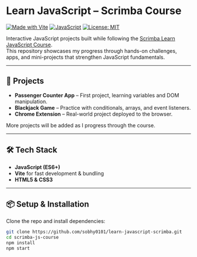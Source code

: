 # Learn JavaScript – Scrimba Course

[![Made with Vite](https://img.shields.io/badge/Made%20with-Vite-646CFF.svg?logo=vite&logoColor=white)](https://vitejs.dev/)
[![JavaScript](https://img.shields.io/badge/JavaScript-ES6+-yellow.svg?logo=javascript&logoColor=white)](https://developer.mozilla.org/en-US/docs/Web/JavaScript)
[![License: MIT](https://img.shields.io/badge/License-MIT-green.svg)](LICENSE)

Interactive JavaScript projects built while following the [Scrimba Learn JavaScript Course](https://scrimba.com/learn-javascript-c0v).  
This repository showcases my progress through hands-on challenges, apps, and mini-projects that strengthen JavaScript fundamentals.

---

## 🚀 Projects

- **Passenger Counter App** – First project, learning variables and DOM manipulation.
- **Blackjack Game** – Practice with conditionals, arrays, and event listeners.
- **Chrome Extension** – Real-world project deployed to the browser.

More projects will be added as I progress through the course.

---

## 🛠️ Tech Stack

- **JavaScript (ES6+)**
- **Vite** for fast development & bundling
- **HTML5 & CSS3**

---

## 📦 Setup & Installation

Clone the repo and install dependencies:

```bash
git clone https://github.com/sobhy0101/learn-javascript-scrimba.git
cd scrimba-js-course
npm install
npm start
